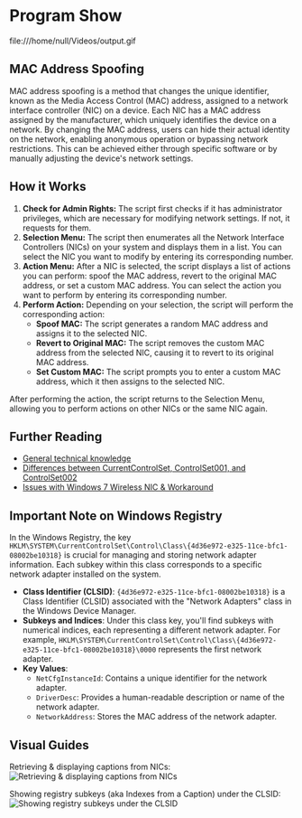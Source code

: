 # Program Show
file:///home/null/Videos/output.gif

## MAC Address Spoofing

MAC address spoofing is a method that changes the unique identifier, known as the Media Access Control (MAC) address, assigned to a network interface controller (NIC) on a device. Each NIC has a MAC address assigned by the manufacturer, which uniquely identifies the device on a network. By changing the MAC address, users can hide their actual identity on the network, enabling anonymous operation or bypassing network restrictions. This can be achieved either through specific software or by manually adjusting the device's network settings.

## How it Works

1. **Check for Admin Rights:** The script first checks if it has administrator privileges, which are necessary for modifying network settings. If not, it requests for them.
2. **Selection Menu:** The script then enumerates all the Network Interface Controllers (NICs) on your system and displays them in a list. You can select the NIC you want to modify by entering its corresponding number.
3. **Action Menu:** After a NIC is selected, the script displays a list of actions you can perform: spoof the MAC address, revert to the original MAC address, or set a custom MAC address. You can select the action you want to perform by entering its corresponding number.
4. **Perform Action:** Depending on your selection, the script will perform the corresponding action:
   - **Spoof MAC:** The script generates a random MAC address and assigns it to the selected NIC.
   - **Revert to Original MAC:** The script removes the custom MAC address from the selected NIC, causing it to revert to its original MAC address.
   - **Set Custom MAC:** The script prompts you to enter a custom MAC address, which it then assigns to the selected NIC.

After performing the action, the script returns to the Selection Menu, allowing you to perform actions on other NICs or the same NIC again.

## Further Reading
- [General technical knowledge](https://wikipedia.org/wiki/MAC_address)
- [Differences between CurrentControlSet, ControlSet001, and ControlSet002](https://stackoverflow.com/questions/291519/how-does-currentcontrolset-differ-from-controlset001-and-controlset002)
- [Issues with Windows 7 Wireless NIC & Workaround](https://blog.technitium.com/2011/05/tmac-issue-with-wireless-network.html)

## Important Note on Windows Registry
In the Windows Registry, the key `HKLM\SYSTEM\CurrentControlSet\Control\Class\{4d36e972-e325-11ce-bfc1-08002be10318}` is crucial for managing and storing network adapter information. Each subkey within this class corresponds to a specific network adapter installed on the system.

- **Class Identifier (CLSID)**: `{4d36e972-e325-11ce-bfc1-08002be10318}` is a Class Identifier (CLSID) associated with the "Network Adapters" class in the Windows Device Manager.
- **Subkeys and Indices**: Under this class key, you'll find subkeys with numerical indices, each representing a different network adapter. For example, `HKLM\SYSTEM\CurrentControlSet\Control\Class\{4d36e972-e325-11ce-bfc1-08002be10318}\0000` represents the first network adapter.
- **Key Values**: 
  - `NetCfgInstanceId`: Contains a unique identifier for the network adapter.
  - `DriverDesc`: Provides a human-readable description or name of the network adapter.
  - `NetworkAddress`: Stores the MAC address of the network adapter.

## Visual Guides
Retrieving & displaying captions from NICs:
![Retrieving & displaying captions from NICs](https://github.com/Scrut1ny/Windows-MAC-Address-Spoofer/assets/53458032/982813d4-da4d-4631-84c6-f9480c1dcff9)

Showing registry subkeys (aka Indexes from a Caption) under the CLSID:
![Showing registry subkeys under the CLSID](https://github.com/Scrut1ny/Windows-MAC-Address-Spoofer/assets/53458032/02dc8ed8-1bd9-43d4-8cd1-464da63a5b43)

